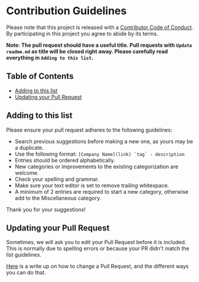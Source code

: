 # Contribution Guidelines

Please note that this project is released with a [Contributor Code of Conduct](code-of-conduct.md). By participating in this project you agree to abide by its terms.

**Note: The pull request should have a useful title. Pull requests with `Update readme.md` as title will be closed right away. Please carefully read everything in `Adding to this list`.**

## Table of Contents

- [Adding to this list](#adding-to-this-list)
- [Updating your Pull Request](#updating-your-pull-request)

## Adding to this list

Please ensure your pull request adheres to the following guidelines:

- Search previous suggestions before making a new one, as yours may be a duplicate.
- Use the following format: ``[Company Name](link) `tag` - description``
- Entries should be ordered alphabetically.
- New categories or improvements to the existing categorization are welcome.
- Check your spelling and grammar.
- Make sure your text editor is set to remove trailing whitespace.
- A  minimum of 2 entries are required to start a new category, otherwise add to the Miscellaneous category.

Thank you for your suggestions!

## Updating your Pull Request

Sometimes, we will ask you to edit your Pull Request before it is included. This is normally due to spelling errors or because your PR didn't match the list guidelines.

[Here](https://github.com/RichardLitt/docs/blob/master/amending-a-commit-guide.md) is a write up on how to change a Pull Request, and the different ways you can do that.
